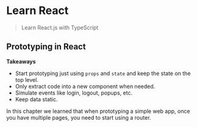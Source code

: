 # Learn React
> Learn React.js with TypeScript

## Prototyping in React

**Takeaways**

* Start prototyping just using `props` and `state` and keep the state on the top level.
* Only extract code into a new component when needed.
* Simulate events like login, logout, popups, etc.
* Keep data static.

In this chapter we learned that when prototyping a simple
web app, once you have multiple pages, you need to start
using a router.




